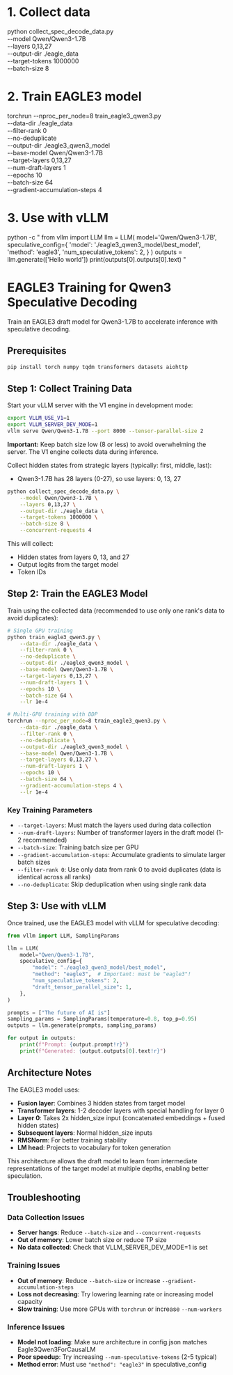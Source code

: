   # 1. Collect data
  python collect_spec_decode_data.py \
      --model Qwen/Qwen3-1.7B \
      --layers 0,13,27 \
      --output-dir ./eagle_data \
      --target-tokens 1000000 \
      --batch-size 8

  # 2. Train EAGLE3 model
  torchrun --nproc_per_node=8 train_eagle3_qwen3.py \
      --data-dir ./eagle_data \
      --filter-rank 0 \
      --no-deduplicate \
      --output-dir ./eagle3_qwen3_model \
      --base-model Qwen/Qwen3-1.7B \
      --target-layers 0,13,27 \
      --num-draft-layers 1 \
      --epochs 10 \
      --batch-size 64 \
      --gradient-accumulation-steps 4

  # 3. Use with vLLM
  python -c "
  from vllm import LLM
  llm = LLM(
      model='Qwen/Qwen3-1.7B',
      speculative_config={
          'model': './eagle3_qwen3_model/best_model',
          'method': 'eagle3',
          'num_speculative_tokens': 2,
      }
  )
  outputs = llm.generate(['Hello world'])
  print(outputs[0].outputs[0].text)
  "



# EAGLE3 Training for Qwen3 Speculative Decoding

Train an EAGLE3 draft model for Qwen3-1.7B to accelerate inference with speculative decoding.

## Prerequisites

```bash
pip install torch numpy tqdm transformers datasets aiohttp
```

## Step 1: Collect Training Data

Start your vLLM server with the V1 engine in development mode:

```bash
export VLLM_USE_V1=1
export VLLM_SERVER_DEV_MODE=1
vllm serve Qwen/Qwen3-1.7B --port 8000 --tensor-parallel-size 2
```

**Important:** Keep batch size low (8 or less) to avoid overwhelming the server. The V1 engine collects data during inference.

Collect hidden states from strategic layers (typically: first, middle, last):
- Qwen3-1.7B has 28 layers (0-27), so use layers: 0, 13, 27

```bash
python collect_spec_decode_data.py \
    --model Qwen/Qwen3-1.7B \
    --layers 0,13,27 \
    --output-dir ./eagle_data \
    --target-tokens 1000000 \
    --batch-size 8 \
    --concurrent-requests 4
```

This will collect:
- Hidden states from layers 0, 13, and 27
- Output logits from the target model
- Token IDs

## Step 2: Train the EAGLE3 Model

Train using the collected data (recommended to use only one rank's data to avoid duplicates):

```bash
# Single GPU training
python train_eagle3_qwen3.py \
    --data-dir ./eagle_data \
    --filter-rank 0 \
    --no-deduplicate \
    --output-dir ./eagle3_qwen3_model \
    --base-model Qwen/Qwen3-1.7B \
    --target-layers 0,13,27 \
    --num-draft-layers 1 \
    --epochs 10 \
    --batch-size 64 \
    --lr 1e-4

# Multi-GPU training with DDP
torchrun --nproc_per_node=8 train_eagle3_qwen3.py \
    --data-dir ./eagle_data \
    --filter-rank 0 \
    --no-deduplicate \
    --output-dir ./eagle3_qwen3_model \
    --base-model Qwen/Qwen3-1.7B \
    --target-layers 0,13,27 \
    --num-draft-layers 1 \
    --epochs 10 \
    --batch-size 64 \
    --gradient-accumulation-steps 4 \
    --lr 1e-4
```

### Key Training Parameters

- `--target-layers`: Must match the layers used during data collection
- `--num-draft-layers`: Number of transformer layers in the draft model (1-2 recommended)
- `--batch-size`: Training batch size per GPU
- `--gradient-accumulation-steps`: Accumulate gradients to simulate larger batch sizes
- `--filter-rank 0`: Use only data from rank 0 to avoid duplicates (data is identical across all ranks)
- `--no-deduplicate`: Skip deduplication when using single rank data

## Step 3: Use with vLLM

Once trained, use the EAGLE3 model with vLLM for speculative decoding:

```python
from vllm import LLM, SamplingParams

llm = LLM(
    model="Qwen/Qwen3-1.7B",
    speculative_config={
        "model": "./eagle3_qwen3_model/best_model",
        "method": "eagle3",  # Important: must be "eagle3"!
        "num_speculative_tokens": 2,
        "draft_tensor_parallel_size": 1,
    },
)

prompts = ["The future of AI is"]
sampling_params = SamplingParams(temperature=0.8, top_p=0.95)
outputs = llm.generate(prompts, sampling_params)

for output in outputs:
    print(f"Prompt: {output.prompt!r}")
    print(f"Generated: {output.outputs[0].text!r}")
```

## Architecture Notes

The EAGLE3 model uses:
- **Fusion layer**: Combines 3 hidden states from target model
- **Transformer layers**: 1-2 decoder layers with special handling for layer 0
- **Layer 0**: Takes 2x hidden_size input (concatenated embeddings + fused hidden states)
- **Subsequent layers**: Normal hidden_size inputs
- **RMSNorm**: For better training stability
- **LM head**: Projects to vocabulary for token generation

This architecture allows the draft model to learn from intermediate representations of the target model at multiple depths, enabling better speculation.

## Troubleshooting

### Data Collection Issues
- **Server hangs**: Reduce `--batch-size` and `--concurrent-requests`
- **Out of memory**: Lower batch size or reduce TP size
- **No data collected**: Check that VLLM_SERVER_DEV_MODE=1 is set

### Training Issues
- **Out of memory**: Reduce `--batch-size` or increase `--gradient-accumulation-steps`
- **Loss not decreasing**: Try lowering learning rate or increasing model capacity
- **Slow training**: Use more GPUs with `torchrun` or increase `--num-workers`

### Inference Issues
- **Model not loading**: Make sure architecture in config.json matches Eagle3Qwen3ForCausalLM
- **Poor speedup**: Try increasing `--num-speculative-tokens` (2-5 typical)
- **Method error**: Must use `"method": "eagle3"` in speculative_config
